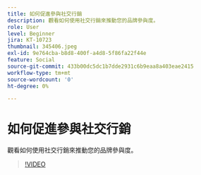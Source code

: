 ```yaml
---
title: 如何促進參與社交行銷
description: 觀看如何使用社交行銷來推動您的品牌參與度。
role: User
level: Beginner
jira: KT-10723
thumbnail: 345406.jpeg
exl-id: 9e764cba-b8d8-400f-a4d8-5f86fa22f44e
feature: Social
source-git-commit: 433b00dc5dc1b7dde2931c6b9eaa8a403eae2415
workflow-type: tm+mt
source-wordcount: '0'
ht-degree: 0%

---
```


# 如何促進參與社交行銷

觀看如何使用社交行銷來推動您的品牌參與度。

>[!VIDEO](https://video.tv.adobe.com/v/345406/?quality=12&learn=on)
